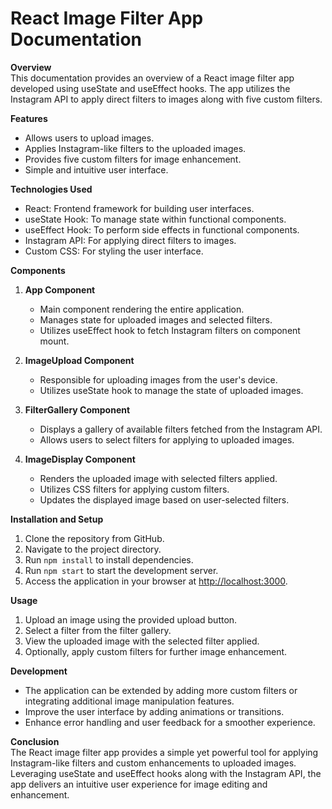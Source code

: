 # React Image Filter App Documentation

**Overview**  
This documentation provides an overview of a React image filter app developed using useState and useEffect hooks. The app utilizes the Instagram API to apply direct filters to images along with five custom filters.

**Features**  
- Allows users to upload images.  
- Applies Instagram-like filters to the uploaded images.  
- Provides five custom filters for image enhancement.  
- Simple and intuitive user interface.

**Technologies Used**  
- React: Frontend framework for building user interfaces.  
- useState Hook: To manage state within functional components.  
- useEffect Hook: To perform side effects in functional components.  
- Instagram API: For applying direct filters to images.  
- Custom CSS: For styling the user interface.

**Components**  
1. **App Component**  
   - Main component rendering the entire application.  
   - Manages state for uploaded images and selected filters.  
   - Utilizes useEffect hook to fetch Instagram filters on component mount.
   
2. **ImageUpload Component**  
   - Responsible for uploading images from the user's device.  
   - Utilizes useState hook to manage the state of uploaded images.
   
3. **FilterGallery Component**  
   - Displays a gallery of available filters fetched from the Instagram API.  
   - Allows users to select filters for applying to uploaded images.
   
4. **ImageDisplay Component**  
   - Renders the uploaded image with selected filters applied.  
   - Utilizes CSS filters for applying custom filters.  
   - Updates the displayed image based on user-selected filters.

**Installation and Setup**  
1. Clone the repository from GitHub.  
2. Navigate to the project directory.  
3. Run `npm install` to install dependencies.  
4. Run `npm start` to start the development server.  
5. Access the application in your browser at [http://localhost:3000](http://localhost:3000).

**Usage**  
1. Upload an image using the provided upload button.  
2. Select a filter from the filter gallery.  
3. View the uploaded image with the selected filter applied.  
4. Optionally, apply custom filters for further image enhancement.

**Development**  
- The application can be extended by adding more custom filters or integrating additional image manipulation features.  
- Improve the user interface by adding animations or transitions.  
- Enhance error handling and user feedback for a smoother experience.

**Conclusion**  
The React image filter app provides a simple yet powerful tool for applying Instagram-like filters and custom enhancements to uploaded images. Leveraging useState and useEffect hooks along with the Instagram API, the app delivers an intuitive user experience for image editing and enhancement.
